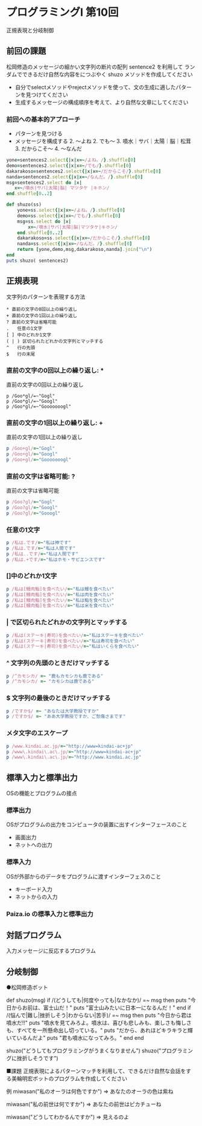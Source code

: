 # プログラミングI 第10回
正規表現と分岐制御

## 前回の課題

松岡修造のメッセージの細かい文字列の断片の配列 sentence2 を利用して
ランダムでできるだけ自然な内容をにつぶやく shuzo メソッドを作成してください

* 自分でselectメソッドやrejectメソッドを使って、文の生成に適したパターンを見つけてください
* 生成するメッセージの構成順序を考えて、より自然な文章にしてください

###  前回への基本的アプローチ

* パターンを見つける
* メッセージを構成する
	2. 〜よね
	2. でも〜
	3. 噴水｜サバ｜太陽｜脳｜松茸
	3. だからこそ〜
	4. 〜なんだ
	

```ruby
yone=sentences2.select{|x|x=~/よね。/}.shuffle[0]
demo=sentences2.select{|x|x=~/でも/}.shuffle[0]
dakarakoso=sentences2.select{|x|x=~/だからこそ/}.shuffle[0]
nanda=sentences2.select{|x|x=~/なんだ。/}.shuffle[0]
msg=sentences2.select do |x|
   x=~/噴水|サバ|太陽|脳| マツタケ |キホン/
end.shuffle[0..2]
```

```ruby
def shuzo(ss)
	yone=ss.select{|x|x=~/よね。/}.shuffle[0]
	demo=ss.select{|x|x=~/でも/}.shuffle[0]
	msg=ss.select do |x|
		x=~/噴水|サバ|太陽|脳|マツタケ|キホン/
	end.shuffle[0..2]
	dakarakoso=ss.select{|x|x=~/だからこそ/}.shuffle[0]
	nanda=ss.select{|x|x=~/なんだ。/}.shuffle[0]
	return [yone,demo,msg,dakarakoso,nanda].join("\n")
end
puts shuzo( sentences2)
```

## 正規表現

文字列のパターンを表現する方法

```
* 直前の文字の0回以上の繰り返し
+ 直前の文字の1回以上の繰り返し
? 直前の文字は省略可能
.	任意の1文字
[ ] 中のどれか1文字
( | ) 区切られたどれかの文字列とマッチする
^	行の先頭
$	行の末尾
```

### 直前の文字の0回以上の繰り返し: *

直前の文字の0回以上の繰り返し

```ryby
p /Goo*gl/=~"Gogl"
p /Goo*gl/=~"Googl"
p /Goo*gl/=~"Gooooooogl"
```

### 直前の文字の1回以上の繰り返し: +

直前の文字の1回以上の繰り返し

```ruby
p /Goo+gl/=~"Gogl"
p /Goo+gl/=~"Googl"
p /Goo+gl/=~"Gooooooogl"
```

### 直前の文字は省略可能: ?

直前の文字は省略可能

```ruby
p /Goo?gl/=~"Gogl"
p /Goo?gl/=~"Googl"
p /Goo?gl/=~"Gooogl"
```

### 任意の1文字

```ruby
p /私は.です/=~"私は神です"
p /私は.です/=~"私は人間です"
p /私は..です/=~"私は人間です"
p /私は.+です/=~"私はホモ・サピエンスです"
```

### []中のどれか1文字

```ruby
p /私は[鰻肉鮨]を食べたい/=~"私は鰻を食べたい"
p /私は[鰻肉鮨]を食べたい/=~"私は肉を食べたい"
p /私は[鰻肉鮨]を食べたい/=~"私は鮨を食べたい"
p /私は[鰻肉鮨]を食べたい/=~"私は米を食べたい"
```

### | で区切られたどれかの文字列とマッチする

```ruby
p /私は(ステーキ|寿司)を食べたい/=~"私はステーキを食べたい"
p /私は(ステーキ|寿司)を食べたい/=~"私は寿司を食べたい"
p /私は(ステーキ|寿司)を食べたい/=~"私はいくらを食べたい"
```

### ^	文字列の先頭のときだけマッチする

```ruby
p /^カモシカ/ =~ "鹿もカモシカも鹿である"
p /^カモシカ/ =~ "カモシカは鹿である"
```

### $ 文字列の最後のときだけマッチする

```ruby
p /ですか$/ =~ "あなたは大学教授ですか"
p /ですか$/ =~ "ああ大学教授ですか、ご愁傷さまです"
```

### メタ文字のエスケープ

```ruby
p /www.kindai.ac.jp/=~"http://www=kindai-ac+jp"
p /www\.kindai\.ac\.jp/=~"http://www=kindai-ac+jp"
p /www\.kindai\.ac\.jp/=~"http://www.kindai.ac.jp"
```

## 標準入力と標準出力

OSの機能とプログラムの接点

### 標準出力

OSがプログラムの出力をコンピュータの装置に出すインターフェースのこと

* 画面出力
* ネットへの出力

### 標準入力

OSが外部からのデータをプログラムに渡すインターフェスのこと

* キーボード入力
* ネットからの入力

### Paiza.io の標準入力と標準出力



## 対話プログラム

入力メッセージに反応するプログラム


## 分岐制御



●松岡修造ボット

def shuzo(msg)
  if /(どうしても|何度やっても|なかなか)/ =~ msg 
  then
    puts "今日からお前は、富士山だ！"
    puts "富士山みたいに日本一になるんだ！"
  end
  if /(悩んで|難し|挫折しそう|わからない|苦手)/ =~ msg 
  then
    puts "今日から君は噴水だ!!"
    puts "噴水を見てみろよ。噴水は、喜びも悲しみも、楽しさも悔しさも、すべてを一所懸命出し切っている。"
    puts "だから、あれほどキラキラと輝いているんだよ"
    puts "君も噴水になってみろ。"
  end
end

shuzo("どうしてもプログラミングがうまくなりません")
shuzo("プログラミングに挫折しそうです")

■課題
正規表現によるパターンマッチを利用して、できるだけ自然な会話をする美輪明宏ボットのプログラムを作成してください

例
miwasan("私のオーラは何色ですか")
=> あなたのオーラの色は紫ね

miwasan("私の前世は何ですか")
=> あなたの前世はピカチューね

miwasan("どうしてわかるんですか")
=> 見えるのよ



